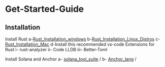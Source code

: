 # Get-Started-Guide
  
 ## Installation
   Install Rust 
    a-[Rust_Installation_windows](https://docs.microsoft.com/en-us/windows/dev-environment/rust/setup)
    b-[Rust_Installation_Linux_Distros](https://www.rust-lang.org/tools/install)
    c-[Rust_Installation_Mac](https://www.rust-lang.org/tools/install)
    d-Install this recommended  vs-code Extensions for Rust
      i- rust-analyzer
      ii- Code LLDB
      iii- Better-Toml
      
   Install Solana and Anchor
    a- [solana_tool_suite](https://docs.solana.com/cli/install-solana-cli-tools) /
    b- [Anchor_lang](https://www.anchor-lang.com/docs/installation#anchor) /

    
